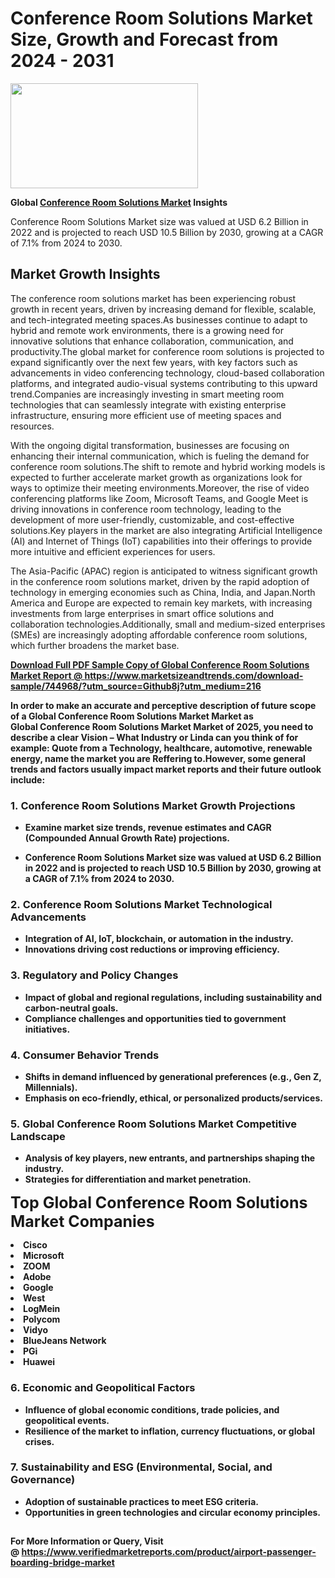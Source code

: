 <H1>Conference Room Solutions Market Size, Growth and Forecast from 2024 - 2031</H1><img class="aligncenter size-medium wp-image-584254" src="https://thirdeyenews.in/wp-content/uploads/2024/09/Global-Market-Research-300x168.jpeg" alt="" width="300" height="168" /><p><strong>Global&nbsp;<a href="https://www.marketsizeandtrends.com/download-sample/744968/?utm_source=Github8j?utm_medium=216">Conference Room Solutions Market</a> Insights</strong></p><p>Conference Room Solutions Market size was valued at USD 6.2 Billion in 2022 and is projected to reach USD 10.5 Billion by 2030, growing at a CAGR of 7.1% from 2024 to 2030.</p><p><h2>Market Growth Insights</h2> <p>The conference room solutions market has been experiencing robust growth in recent years, driven by increasing demand for flexible, scalable, and tech-integrated meeting spaces.As businesses continue to adapt to hybrid and remote work environments, there is a growing need for innovative solutions that enhance collaboration, communication, and productivity.The global market for conference room solutions is projected to expand significantly over the next few years, with key factors such as advancements in video conferencing technology, cloud-based collaboration platforms, and integrated audio-visual systems contributing to this upward trend.Companies are increasingly investing in smart meeting room technologies that can seamlessly integrate with existing enterprise infrastructure, ensuring more efficient use of meeting spaces and resources.</p> <p><strong><a href="#"></a></strong></p> <p>With the ongoing digital transformation, businesses are focusing on enhancing their internal communication, which is fueling the demand for conference room solutions.The shift to remote and hybrid working models is expected to further accelerate market growth as organizations look for ways to optimize their meeting environments.Moreover, the rise of video conferencing platforms like Zoom, Microsoft Teams, and Google Meet is driving innovations in conference room technology, leading to the development of more user-friendly, customizable, and cost-effective solutions.Key players in the market are also integrating Artificial Intelligence (AI) and Internet of Things (IoT) capabilities into their offerings to provide more intuitive and efficient experiences for users.</p> <p>The Asia-Pacific (APAC) region is anticipated to witness significant growth in the conference room solutions market, driven by the rapid adoption of technology in emerging economies such as China, India, and Japan.North America and Europe are expected to remain key markets, with increasing investments from large enterprises in smart office solutions and collaboration technologies.Additionally, small and medium-sized enterprises (SMEs) are increasingly adopting affordable conference room solutions, which further broadens the market base.</p> <p><strong><a href="#"></p><p><span class=""><strong>Download Full PDF Sample Copy of Global Conference Room Solutions Market Report</strong> @ <a href="https://www.marketsizeandtrends.com/download-sample/744968/?utm_source=Github8j?utm_medium=216" target="_blank">https://www.marketsizeandtrends.com/download-sample/744968/?utm_source=Github8j?utm_medium=216</a></span></p><p>In order to make an accurate and perceptive description of future scope of a Global&nbsp;Conference Room Solutions Market Market as Global&nbsp;Conference Room Solutions Market Market of 2025, you need to describe a clear Vision &ndash; What Industry or Linda can you think of for example: Quote from a Technology, healthcare, automotive, renewable energy, name the market you are Reffering to.However, some general trends and factors usually impact market reports and their future outlook include:</p><h3>1.&nbsp;<strong>Conference Room Solutions Market Growth Projections</strong></h3><ul><li>Examine market size trends, revenue estimates and CAGR (Compounded Annual Growth Rate) projections.</li><li><p>Conference Room Solutions Market size was valued at USD 6.2 Billion in 2022 and is projected to reach USD 10.5 Billion by 2030, growing at a CAGR of 7.1% from 2024 to 2030.</p></li></ul><h3>2.&nbsp;<strong>Conference Room Solutions Market Technological Advancements</strong></h3><ul><li>Integration of AI, IoT, blockchain, or automation in the industry.</li><li>Innovations driving cost reductions or improving efficiency.</li></ul><h3>3.&nbsp;<strong>Regulatory and Policy Changes</strong></h3><ul><li>Impact of global and regional regulations, including sustainability and carbon-neutral goals.</li><li>Compliance challenges and opportunities tied to government initiatives.</li></ul><h3>4.&nbsp;<strong>Consumer Behavior Trends</strong></h3><ul><li>Shifts in demand influenced by generational preferences (e.g., Gen Z, Millennials).</li><li>Emphasis on eco-friendly, ethical, or personalized products/services.</li></ul><h3>5.&nbsp;<strong>Global Conference Room Solutions Market Competitive Landscape</strong></h3><ul><li>Analysis of key players, new entrants, and partnerships shaping the industry.</li><li>Strategies for differentiation and market penetration.</li></ul><p data-pm-slice="1 1 []"><span style="color: inherit; font-family: inherit; font-size: 25px;">Top Global Conference Room Solutions Market Companies</span></p><div class="" data-test-id=""><p><li>Cisco</li><li> Microsoft</li><li> ZOOM</li><li> Adobe</li><li> Google</li><li> West</li><li> LogMein</li><li> Polycom</li><li> Vidyo</li><li> BlueJeans Network</li><li> PGi</li><li> Huawei</li></p></div><h3>6.&nbsp;<strong>Economic and Geopolitical Factors</strong></h3><ul><li>Influence of global economic conditions, trade policies, and geopolitical events.</li><li>Resilience of the market to inflation, currency fluctuations, or global crises.</li></ul><h3>7.&nbsp;<strong>Sustainability and ESG (Environmental, Social, and Governance)</strong></h3><ul><li>Adoption of sustainable practices to meet ESG criteria.</li><li>Opportunities in green technologies and circular economy principles.</li></ul><h2><strong style="font-size: 14px;">For More Information or Query, Visit @&nbsp;</strong><a style="background-color: #ffffff; font-size: 14px;" href="https://www.marketsizeandtrends.com/report/conference-room-solutions-market/" target="_blank">https://www.verifiedmarketreports.com/product/airport-passenger-boarding-bridge-market</a></h2>